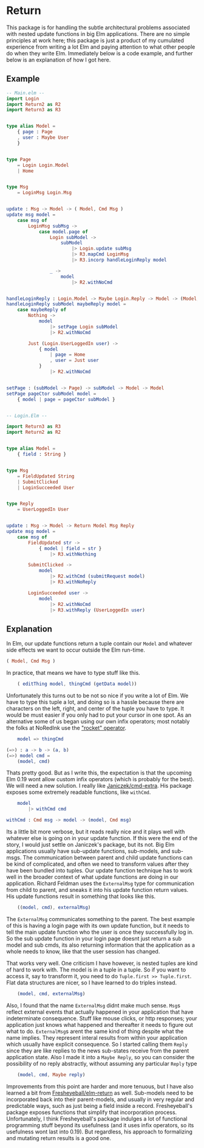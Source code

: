# Return

This package is for handling the subtle architectural problems associated with nested update functions in big Elm applications. There are no simple principles at work here; this package is just a product of my cumulated experience from writing a lot Elm and paying attention to what other people do when they write Elm. Immediately below is a code example, and further below is an explanation of how I got here.

## Example

```elm
-- Main.elm --
import Login
import Return2 as R2
import Return3 as R3


type alias Model =
    { page : Page 
    , user : Maybe User
    }


type Page
    = Login Login.Model
    | Home


type Msg
    = LoginMsg Login.Msg


update : Msg -> Model -> ( Model, Cmd Msg )
update msg model =
    case msg of
        LoginMsg subMsg ->
            case model.page of
                Login subModel ->
                    subModel
                        |> Login.update subMsg 
                        |> R3.mapCmd LoginMsg
                        |> R3.incorp handleLoginReply model

                _ ->
                    model
                        |> R2.withNoCmd


handleLoginReply : Login.Model -> Maybe Login.Reply -> Model -> (Model, Cmd Msg)
handleLoginReply subModel maybeReply model =
    case maybeReply of
        Nothing ->
            model
                |> setPage Login subModel
                |> R2.withNoCmd

        Just (Login.UserLoggedIn user) ->
            { model
                | page = Home
                , user = Just user
            }
                |> R2.withNoCmd


setPage : (subModel -> Page) -> subModel -> Model -> Model
setPage pageCtor subModel model =
    { model | page = pageCtor subModel }


-- Login.Elm --

import Return3 as R3
import Return2 as R2


type alias Model =
    { field : String }


type Msg
    = FieldUpdated String
    | SubmitClicked
    | LoginSucceeded User


type Reply
    = UserLoggedIn User


update : Msg -> Model -> Return Model Msg Reply
update msg model =
    case msg of
        FieldUpdated str ->
            { model | field = str }
                |> R3.withNothing

        SubmitClicked ->
            model
                |> R2.withCmd (submitRequest model)
                |> R3.withNoReply

        LoginSucceeded user ->
            model
                |> R2.withNoCmd
                |> R3.withReply (UserLoggedIn user)
```

## Explanation

In Elm, our update functions return a tuple contain our `Model` and whatever side effects we want to occur outside the Elm run-time.
```elm
( Model, Cmd Msg )
```
In practice, that means we have to type stuff like this.
```elm
    ( editThing model, thingCmd (getData model))
```
Unfortunately this turns out to be not so nice if you write a lot of Elm. We have to type this tuple a lot, and doing so is a hassle because there are characters on the left, right, and center of the tuple you have to type. It would be must easier if you only had to put your cursor in one spot. As an alternative some of us began using our own infix operators; most notably the folks at NoRedInk use the ["rocket" operator](http://package.elm-lang.org/packages/NoRedInk/rocket-update/latest).
```elm
    model => thingCmd

(=>) : a -> b -> (a, b)
(=>) model cmd =
    (model, cmd)
```
Thats pretty good. But as I write this, the expectation is that the upcoming Elm 0.19 wont allow custom infix operators (which is probably for the best). We will need a new solution. I really like [Janiczek/cmd-extra](http://package.elm-lang.org/packages/Janiczek/cmd-extra/latest). His package exposes some extremely readable functions, like `withCmd`.
```elm
    model 
        |> withCmd cmd

withCmd : Cmd msg -> model -> (model, Cmd msg)
```
Its a little bit more verbose, but it reads really nice and it plays well with whatever else is going on in your update function. If this were the end of the story, I would just settle on Janiczek's package, but its not. Big Elm applications usually have sub-update functions, sub-models, and sub-msgs. The communication between parent and child update functions can be kind of complicated, and often we need to transform values after they have been bundled into tuples. Our update function technique has to work well in the broader context of what update functions are doing in our application. Richard Feldman uses the `ExternalMsg` type for communication from child to parent, and sneaks it into his update function return values. His update functions result in something that looks like this.
```elm
    ((model, cmd), externalMsg)
```
The `ExternalMsg` communicates something to the parent. The best example of this is having a login page with its own update function, but it needs to tell the main update function who the user is once they successfully log in. So the sub update function in your login page doesnt just return a sub model and sub cmds, its also returning information that the application as a whole needs to know, like that the user session has changed.

That works very well. One criticism I have however, is nested tuples are kind of hard to work with. The model is in a tuple in a tuple. So if you want to access it, say to transform it, you need to do `Tuple.first >> Tuple.first`. Flat data structures are nicer, so I have learned to do triples instead.
```elm
    (model, cmd, externalMsg)
```
Also, I found that the name `ExternalMsg` didnt make much sense. `Msg`s reflect external events that actually happened in your application that have indeterminate consequence. Stuff like mouse clicks, or http responses; your application just knows what happened and thereafter it needs to figure out what to do. `ExternalMsg`s arent the same kind of thing despite what the name implies. They represent interal results from within your application which usually have explicit consequence. So I started calling them `Reply` since they are like replies to the news sub-states receive from the parent application state. Also I made it into a `Maybe Reply`, so you can consider the possibility of no reply abstractly, without assuming any particular `Reply` type
```elm
    (model, cmd, Maybe reply)
```
Improvements from this point are harder and more tenuous, but I have also learned a bit from [Fresheyeball/elm-return](http://package.elm-lang.org/packages/Fresheyeball/elm-return/6.0.3/) as well. Sub-models need to be incorporated back into their parent-models, and usually in very regular and predictable ways, such as just being a field inside a record. Fresheyeball's package exposes functions that simplify that incorporation process. Unfortunately, I think Fresheyeball's package indulges a lot of functional programming stuff beyond its usefulness (and it uses infix operators, so its usefulness wont last into 0.19). But regardless, his approach to formalizing and mutating return results is a good one.
